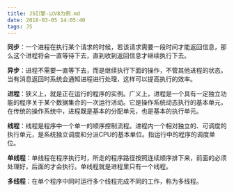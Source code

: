 ```yaml
---
title: JS引擎-以V8为例.md
date: 2018-03-05 14:05:40
tags: JS
---
```


**同步**：一个进程在执行某个请求的时候，若该请求需要一段时间才能返回信息，那么这个进程将会一直等待下去，直到收到返回信息才继续执行下去。

**异步**：进程不需要一直等下去，而是继续执行下面的操作，不管其他进程的状态。当有消息返回时系统会通知进程进行处理，这样可以提高执行的效率。

**进程**：狭义上，就是正在运行的程序的实例。广义上，进程是一个具有一定独立功能的程序关于某个数据集合的一次运行活动。它是操作系统动态执行的基本单元，在传统的操作系统中，进程既是基本的分配单元，也是基本的执行单元。

**线程**：线程是程序中一个单一的顺序控制流程。进程内一个相对独立的、可调度的执行单元，是系统独立调度和分派CPU的基本单位。指运行中的程序的调度单位。

**单线程**：单线程在程序执行时，所走的程序路径按照连续顺序排下来，前面的必须处理好，后面的才会执行。单线程就是进程里只有一个线程。

**多线程**：在单个程序中同时运行多个线程完成不同的工作，称为多线程。
